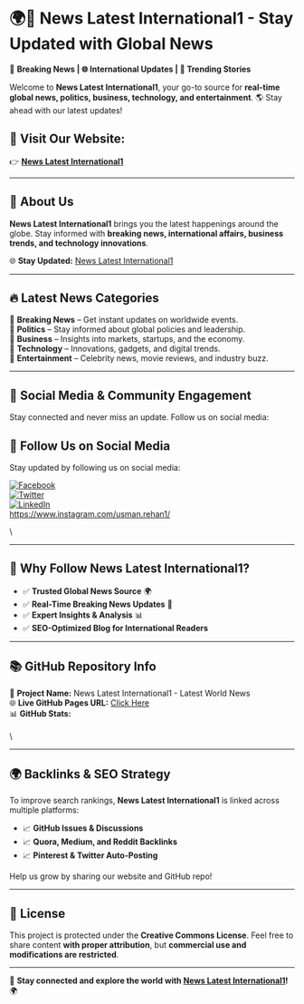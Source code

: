 # 🌍📰 News Latest International1 - Stay Updated with Global News



🔴 **Breaking News | 🌐 International Updates | 🚀 Trending Stories**

Welcome to **News Latest International1**, your go-to source for **real-time global news, politics, business, technology, and entertainment**. 🌎 Stay ahead with our latest updates!

## 🔗 Visit Our Website:

👉 **[News Latest International1](https://newslatestinternational1.blogspot.com/)**

---

## 📰 About Us

**News Latest International1** brings you the latest happenings around the globe. Stay informed with **breaking news, international affairs, business trends, and technology innovations**.

🌐 **Stay Updated:** [News Latest International1](https://newslatestinternational1.blogspot.com/)

---

## 🔥 Latest News Categories

📌 **Breaking News** – Get instant updates on worldwide events.\
📌 **Politics** – Stay informed about global policies and leadership.\
📌 **Business** – Insights into markets, startups, and the economy.\
📌 **Technology** – Innovations, gadgets, and digital trends.\
📌 **Entertainment** – Celebrity news, movie reviews, and industry buzz.

---

## 📢 Social Media & Community Engagement

Stay connected and never miss an update. Follow us on social media:

## 📢 Follow Us on Social Media  
Stay updated by following us on social media:  

[![Facebook](https://img.shields.io/badge/Facebook-1877F2?style=for-the-badge&logo=facebook&logoColor=white)](https://www.facebook.com/Awaisi777)  
[![Twitter](https://img.shields.io/badge/Twitter-1DA1F2?style=for-the-badge&logo=twitter&logoColor=white)](https://twitter.com/https://x.com/Jamil0348)  
[![LinkedIn](https://img.shields.io/badge/LinkedIn-0077B5?style=for-the-badge&logo=linkedin&logoColor=white)](https://linkedin.com/YOUR-PROFILE)  
https://www.instagram.com/usman.rehan1/

\


---

## 📌 Why Follow **News Latest International1**?

- ✅ **Trusted Global News Source** 🌍
- ✅ **Real-Time Breaking News Updates** 🚀
- ✅ **Expert Insights & Analysis** 📊
- ✅ **SEO-Optimized Blog for International Readers**

---

## 📚 GitHub Repository Info

🎨 **Project Name:** News Latest International1 - Latest World News\
🌐 **Live GitHub Pages URL:** [Click Here](https://jamil-39.github.io/News-Latest-International1-Latest-World-News/)\
📊 **GitHub Stats:**\
\
\


---

## 🌍 Backlinks & SEO Strategy

To improve search rankings, **News Latest International1** is linked across multiple platforms:

- 📈 **GitHub Issues & Discussions**
- 📈 **Quora, Medium, and Reddit Backlinks**
- 📈 **Pinterest & Twitter Auto-Posting**

Help us grow by sharing our website and GitHub repo!

---

## 📜 License

This project is protected under the **Creative Commons License**. Feel free to share content **with proper attribution**, but **commercial use and modifications are restricted**.

---

🚀 **Stay connected and explore the world with ****************[News Latest International1](https://newslatestinternational1.blogspot.com/)****************!** 🌍



